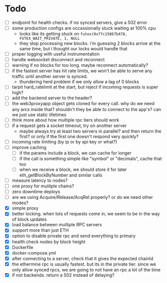 # Todo

- [ ] endpoint for health checks. if no synced servers, give a 502 error
- [ ] some production configs are occassionally stuck waiting at 100% cpu
  - looks like its getting stuck on `futex(0x7fc15067b478, FUTEX_WAIT_PRIVATE, 1, NULL`
  - they stop processing new blocks. i'm guessing 2 blocks arrive at the same time, but i thought our locks would handle that
- [ ] proper logging with useful instrumentation
- [ ] handle websocket disconnect and reconnect
- [ ] warning if no blocks for too long. maybe reconnect automatically?
- [ ] if the fastest server has hit rate limits, we won't be able to serve any traffic until another server is synced.
    - thundering herd problem if we only allow a lag of 0 blocks
- [ ] tarpit hard_ratelimit at the start, but reject if incoming requests is super high?
- [ ] add the backend server to the header?
- [ ] the web3proxyapp object gets cloned for every call. why do we need any arcs inside that? shouldn't they be able to connect to the app's? can we just use static lifetimes
- [ ] think more about how multiple rpc tiers should work
- [ ] if a request gets a socket timeout, try on another server
  - maybe always try at least two servers in parallel? and then return the first? or only if the first one doesn't respond very quickly?
- [ ] incoming rate limiting (by ip or by api key or what?)
- [ ] improve caching
  - [ ] if the params include a block, we can cache for longer
  - [ ] if the call is something simple like "symbol" or "decimals", cache that too
  - [ ] when we receive a block, we should store it for later eth_getBlockByNumber and similar calls
- [ ] measure latency to nodes?
- [ ] one proxy for mulitple chains?
- [ ] zero downtime deploys
- [ ] are we using Acquire/Release/AcqRel properly? or do we need other modes?
- [x] simple proxy
- [x] better locking. when lots of requests come in, we seem to be in the way of block updates
- [x] load balance between multiple RPC servers
- [x] support more than just ETH
- [x] option to disable private rpc and send everything to primary
- [x] health check nodes by block height
- [x] Dockerfile
- [x] docker-compose.yml
- [x] after connecting to a server, check that it gives the expected chainId
- [x] the ethermine rpc is usually fastest. but its in the private tier. since we only allow synced rpcs, we are going to not have an rpc a lot of the time
- [x] if not backends. return a 502 instead of delaying?
